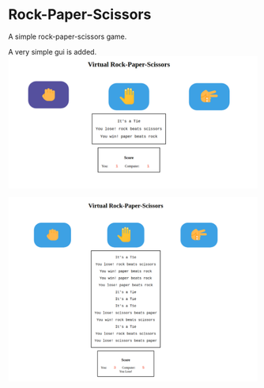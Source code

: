 # Rock-Paper-Scissors

A simple rock-paper-scissors game.

A very simple gui is added.
![rps1](./images/rps1.png)

![rps2](./images/rps2.png)
